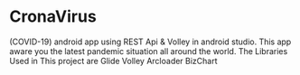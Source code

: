 # CronaVirus
(COVID-19) android app using REST Api &amp; Volley in android studio. This app aware you the latest pandemic situation all around the world. The Libraries Used in This project are
Glide
Volley
Arcloader
BizChart
